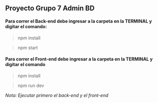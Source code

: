 ## Proyecto Grupo 7 Admin BD

#### Para correr el Back-end debe ingresar a la carpeta en la TERMINAL y digitar el comando: 
> npm install

> npm start

#### Para correr el Front-end debe ingresar a la carpeta en la TERMINAL y digitar el comando 
> npm install

> npm run dev

_Nota: Ejecutar primero el back-end y el front-end_